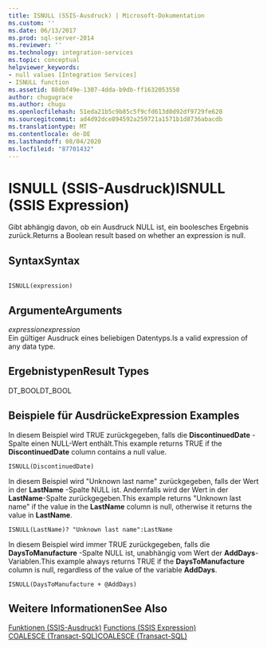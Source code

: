 ```yaml
---
title: ISNULL (SSIS-Ausdruck) | Microsoft-Dokumentation
ms.custom: ''
ms.date: 06/13/2017
ms.prod: sql-server-2014
ms.reviewer: ''
ms.technology: integration-services
ms.topic: conceptual
helpviewer_keywords:
- null values [Integration Services]
- ISNULL function
ms.assetid: 88dbf49e-1307-4dda-b9db-ff1632053550
author: chugugrace
ms.author: chugu
ms.openlocfilehash: 51eda21b5c9b85c5f9cfd613d0d92df9729fe620
ms.sourcegitcommit: ad4d92dce894592a259721a1571b1d8736abacdb
ms.translationtype: MT
ms.contentlocale: de-DE
ms.lasthandoff: 08/04/2020
ms.locfileid: "87701432"
---
```

# <a name="isnull-ssis-expression"></a><span data-ttu-id="0de9d-102">ISNULL (SSIS-Ausdruck)</span><span class="sxs-lookup"><span data-stu-id="0de9d-102">ISNULL (SSIS Expression)</span></span>
  <span data-ttu-id="0de9d-103">Gibt abhängig davon, ob ein Ausdruck NULL ist, ein boolesches Ergebnis zurück.</span><span class="sxs-lookup"><span data-stu-id="0de9d-103">Returns a Boolean result based on whether an expression is null.</span></span>  
  
## <a name="syntax"></a><span data-ttu-id="0de9d-104">Syntax</span><span class="sxs-lookup"><span data-stu-id="0de9d-104">Syntax</span></span>  
  
```  
  
ISNULL(expression)  
```  
  
## <a name="arguments"></a><span data-ttu-id="0de9d-105">Argumente</span><span class="sxs-lookup"><span data-stu-id="0de9d-105">Arguments</span></span>  
 <span data-ttu-id="0de9d-106">*expression*</span><span class="sxs-lookup"><span data-stu-id="0de9d-106">*expression*</span></span>  
 <span data-ttu-id="0de9d-107">Ein gültiger Ausdruck eines beliebigen Datentyps.</span><span class="sxs-lookup"><span data-stu-id="0de9d-107">Is a valid expression of any data type.</span></span>  
  
## <a name="result-types"></a><span data-ttu-id="0de9d-108">Ergebnistypen</span><span class="sxs-lookup"><span data-stu-id="0de9d-108">Result Types</span></span>  
 <span data-ttu-id="0de9d-109">DT_BOOL</span><span class="sxs-lookup"><span data-stu-id="0de9d-109">DT_BOOL</span></span>  
  
## <a name="expression-examples"></a><span data-ttu-id="0de9d-110">Beispiele für Ausdrücke</span><span class="sxs-lookup"><span data-stu-id="0de9d-110">Expression Examples</span></span>  
 <span data-ttu-id="0de9d-111">In diesem Beispiel wird TRUE zurückgegeben, falls die **DiscontinuedDate** -Spalte einen NULL-Wert enthält.</span><span class="sxs-lookup"><span data-stu-id="0de9d-111">This example returns TRUE if the **DiscontinuedDate** column contains a null value.</span></span>  
  
```  
ISNULL(DiscontinuedDate)  
```  
  
 <span data-ttu-id="0de9d-112">In diesem Beispiel wird "Unknown last name" zurückgegeben, falls der Wert in der **LastName** -Spalte NULL ist. Andernfalls wird der Wert in der **LastName**-Spalte zurückgegeben.</span><span class="sxs-lookup"><span data-stu-id="0de9d-112">This example returns "Unknown last name" if the value in the **LastName** column is null, otherwise it returns the value in **LastName**.</span></span>  
  
```  
ISNULL(LastName)? "Unknown last name":LastName  
```  
  
 <span data-ttu-id="0de9d-113">In diesem Beispiel wird immer TRUE zurückgegeben, falls die **DaysToManufacture** -Spalte NULL ist, unabhängig vom Wert der **AddDays**-Variablen.</span><span class="sxs-lookup"><span data-stu-id="0de9d-113">This example always returns TRUE if the **DaysToManufacture** column is null, regardless of the value of the variable **AddDays**.</span></span>  
  
```  
ISNULL(DaysToManufacture + @AddDays)  
```  
  
## <a name="see-also"></a><span data-ttu-id="0de9d-114">Weitere Informationen</span><span class="sxs-lookup"><span data-stu-id="0de9d-114">See Also</span></span>  
 <span data-ttu-id="0de9d-115">[Funktionen &#40;SSIS-Ausdruck&#41;](functions-ssis-expression.md) </span><span class="sxs-lookup"><span data-stu-id="0de9d-115">[Functions &#40;SSIS Expression&#41;](functions-ssis-expression.md) </span></span>  
 [<span data-ttu-id="0de9d-116">COALESCE &#40;Transact-SQL&#41;</span><span class="sxs-lookup"><span data-stu-id="0de9d-116">COALESCE &#40;Transact-SQL&#41;</span></span>](/sql/t-sql/language-elements/coalesce-transact-sql)  
  
  
